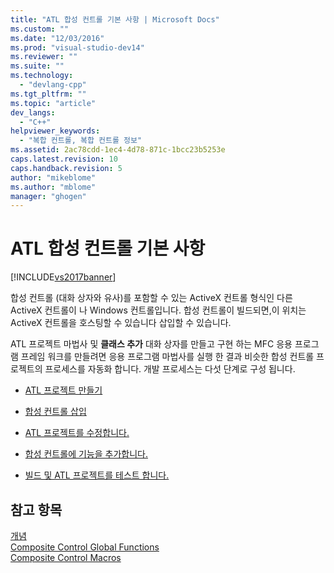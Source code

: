```yaml
---
title: "ATL 합성 컨트롤 기본 사항 | Microsoft Docs"
ms.custom: ""
ms.date: "12/03/2016"
ms.prod: "visual-studio-dev14"
ms.reviewer: ""
ms.suite: ""
ms.technology: 
  - "devlang-cpp"
ms.tgt_pltfrm: ""
ms.topic: "article"
dev_langs: 
  - "C++"
helpviewer_keywords: 
  - "복합 컨트롤, 복합 컨트롤 정보"
ms.assetid: 2ac78cdd-1ec4-4d78-871c-1bcc23b5253e
caps.latest.revision: 10
caps.handback.revision: 5
author: "mikeblome"
ms.author: "mblome"
manager: "ghogen"
---
```

# ATL 합성 컨트롤 기본 사항
[!INCLUDE[vs2017banner](../assembler/inline/includes/vs2017banner.md)]

합성 컨트롤 \(대화 상자와 유사\)를 포함할 수 있는 ActiveX 컨트롤 형식인 다른 ActiveX 컨트롤이 나 Windows 컨트롤입니다.  합성 컨트롤이 빌드되면,이 위치는 ActiveX 컨트롤을 호스팅할 수 있습니다 삽입할 수 있습니다.  
  
 ATL 프로젝트 마법사 및  **클래스 추가** 대화 상자를 만들고 구현 하는 MFC 응용 프로그램 프레임 워크를 만들려면 응용 프로그램 마법사를 실행 한 결과 비슷한 합성 컨트롤 프로젝트의 프로세스를 자동화 합니다.  개발 프로세스는 다섯 단계로 구성 됩니다.  
  
-   [ATL 프로젝트 만들기](../atl/reference/creating-an-atl-project.md)  
  
-   [합성 컨트롤 삽입](../atl/inserting-a-composite-control.md)  
  
-   [ATL 프로젝트를 수정합니다.](../atl/modifying-the-atl-project.md)  
  
-   [합성 컨트롤에 기능을 추가합니다.](../atl/adding-functionality-to-the-composite-control.md)  
  
-   [빌드 및 ATL 프로젝트를 테스트 합니다.](../atl/building-and-testing-the-atl-project.md)  
  
## 참고 항목  
 [개념](../atl/active-template-library-atl-concepts.md)   
 [Composite Control Global Functions](../atl/reference/composite-control-global-functions.md)   
 [Composite Control Macros](../atl/reference/composite-control-macros.md)
